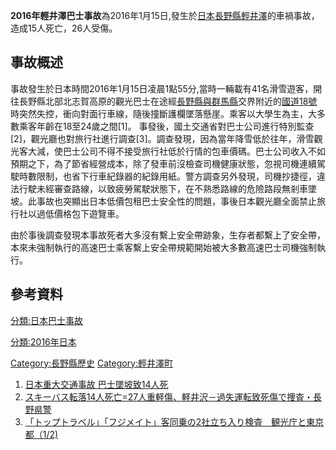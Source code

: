 **2016年輕井澤巴士事故**為2016年1月15日,發生於[日本](../Page/日本.md "wikilink")[長野縣](https://zh.wikipedia.org/wiki/長野縣 "wikilink")[輕井澤](../Page/輕井澤.md "wikilink")的車禍事故，造成15人死亡，26人受傷。

## 事故概述

事故發生於日本時間2016年1月15日凌晨1點55分,當時一輛載有41名滑雪遊客，開往長野縣北部北志賀高原的觀光巴士在途經[長野縣與](https://zh.wikipedia.org/wiki/長野縣 "wikilink")[群馬縣](../Page/群馬縣.md "wikilink")交界附近的[國道18號](../Page/國道18號.md "wikilink")時突然失控，衝向對面行車線，隨後撞斷護欄墜落懸崖。乘客以大學生為主，大多數乘客年齡在18至24歲之間\[1\]。 事發後，國土交通省對巴士公司進行特別監查\[2\]，觀光廳也對旅行社進行調查\[3\]。調查發現，因為當年降雪低於往年，滑雪觀光客大減，使巴士公司不得不接受旅行社低於行情的包車價碼。巴士公司收入不如預期之下，為了節省經營成本，除了發車前沒檢查司機健康狀態，忽視司機連續駕駛時數限制，也省下行車紀錄器的紀錄用紙。警方調查另外發現，司機抄捷徑，違法行駛未經審查路線，以致疲勞駕駛狀態下，在不熟悉路線的危險路段無剎車墜坡。此事故也突顯出日本低價包租巴士安全性的問題，事後日本觀光廳全面禁止旅行社以過低價格包下遊覽車。

由於事後調查發現本事故死者大多沒有繫上安全帶跡象，生存者都繫上了安全帶，本來未強制執行的高速巴士乘客繫上安全帶規範開始被大多數高速巴士司機強制執行。

## 參考資料

[分類:日本巴士事故](https://zh.wikipedia.org/wiki/分類:日本巴士事故 "wikilink")

[分類:2016年日本](https://zh.wikipedia.org/wiki/分類:2016年日本 "wikilink")

[Category:長野縣歷史](https://zh.wikipedia.org/wiki/Category:長野縣歷史 "wikilink") [Category:輕井澤町](https://zh.wikipedia.org/wiki/Category:輕井澤町 "wikilink")

1.  [日本重大交通事故 巴士墜坡致14人死](http://www.ntdtv.com/xtr/b5/2016/01/15/a1247338.html)
2.  [スキーバス転落14人死亡=27人重軽傷、軽井沢－過失運転致死傷で捜査・長野県警](http://www.jiji.com/jc/c?g=soc&k=2016011500075)
3.  [「トップトラベル」「フジメイト」客同乗の2社立ち入り検査　観光庁と東京都（1/2)](http://www.sankei.com/affairs/news/160117/afr1601170010-n1.html)